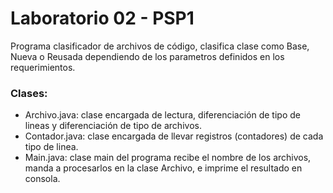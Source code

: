 # Laboratorio 02 - PSP1

Programa clasificador de archivos de código, clasifica clase como Base, Nueva o Reusada dependiendo de los parametros definidos en los requerimientos.

### Clases:
- Archivo.java: clase encargada de lectura, diferenciación de tipo de lineas y diferenciación de tipo de archivos.
- Contador.java: clase encargada de llevar registros (contadores) de cada tipo de linea.
- Main.java: clase main del programa recibe el nombre de los archivos, manda a procesarlos en la clase Archivo, e imprime el resultado en consola.